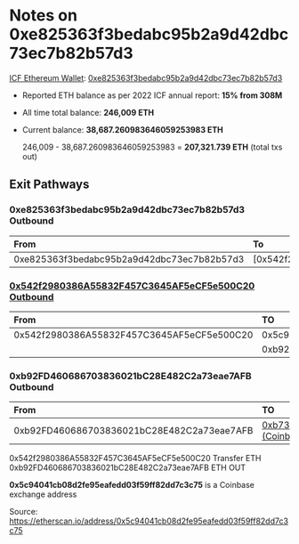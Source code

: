 # Notes on 0xe825363f3bedabc95b2a9d42dbc73ec7b82b57d3

[ICF Ethereum Wallet](https://github.com/cosmos/mainnet/blob/70d6682e987b81ec6cd73405e40aaecbf9f51912/accounts/public/eth_main.go): [0xe825363f3bedabc95b2a9d42dbc73ec7b82b57d3](https://etherscan.io/address/0xe825363f3bedabc95b2a9d42dbc73ec7b82b57d3)

* Reported ETH balance as per 2022 ICF annual report: **15% from 308M**

* All time total balance: **246,009 ETH**

* Current balance: **38,687.260983646059253983 ETH**

  246,009 - 38,687.260983646059253983 = **207,321.739 ETH** (total txs out)

## Exit Pathways

### 0xe825363f3bedabc95b2a9d42dbc73ec7b82b57d3 Outbound
| From                              | To                 | 
| :---                              | :---               |
|0xe825363f3bedabc95b2a9d42dbc73ec7b82b57d3 |[0x542f2980386A55832F457C3645AF5eCF5e500C20]|


### [0x542f2980386A55832F457C3645AF5eCF5e500C20 Outbound](https://github.com/gaiaus/ICF/blob/main/finances/treasury/ETH/0xe825363f3bedabc95b2a9d42dbc73ec7b82b57d3/0x542f2980386A55832F457C3645AF5eCF5e500C20/0x5c94041cb08d2fe95eafedd03f59ff82dd7c3c75/txhistory_0x5c94041cb08d2fe95eafedd03f59ff82dd7c3c75.csv)
| From                             | TO                 | 
| :---                             | :---               |
|0x542f2980386A55832F457C3645AF5eCF5e500C20| 0x5c94041cb08d2fe95eafedd03f59ff82dd7c3c75 |
|    | 0xb92FD460686703836021bC28E482C2a73eae7AFB |


### 0xb92FD460686703836021bC28E482C2a73eae7AFB Outbound
| From                             | TO                 | 
| :---                             | :---               |
| 0xb92FD460686703836021bC28E482C2a73eae7AFB | [0xb739D0895772DBB71A89A3754A160269068f0D45 (Coinbase 14)](https://etherscan.io/tx/0xdb89c3f7918450c99dafca09c3bcf1dc9bb2ab7be0f37bf5335860d69c1a9517) |








0x542f2980386A55832F457C3645AF5eCF5e500C20
Transfer ETH
0xb92FD460686703836021bC28E482C2a73eae7AFB
ETH OUT


**0x5c94041cb08d2fe95eafedd03f59ff82dd7c3c75** is a Coinbase exchange address

Source: https://etherscan.io/address/0x5c94041cb08d2fe95eafedd03f59ff82dd7c3c75

